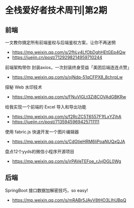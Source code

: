 # 全栈爱好者技术周刊|第2期

## 前端

一文教你搞定所有前端鉴权与后端鉴权方案，让你不再迷惘

- https://mp.weixin.qq.com/s/2fhLy4LfObDghHEtGEp4Qw
- https://juejin.cn/post/7129298214959710244

前端架构带你 封装axios，一次封装终身受益「美团后端连连点赞」

- https://mp.weixin.qq.com/s/ojNdq-51qCFPX8_8chrpLw

​探秘 Web 水印技术

- https://mp.weixin.qq.com/s/FNuVlGLt3Zi8COVAdGBKRw

给我实现一个前端的 Excel 导入和导出功能

- https://mp.weixin.qq.com/s/f2RcZC5T6557F1fLxYZjhA
- https://juejin.cn/post/7135945969425711111

使用 fabric.js 快速开发一个图片编辑器

- https://mp.weixin.qq.com/s/CdGtieHRM6liPoaNUQxQJA

盘点12个yyds的微信小程序开源项目
- https://mp.weixin.qq.com/s/jrPAVeTEFoe_rJvjDGL0Wg

## 后端

SpringBoot 接口数据加解密技巧，so easy!

- https://mp.weixin.qq.com/s/mRABr5JAyV8tHO3LIhUBpQ

